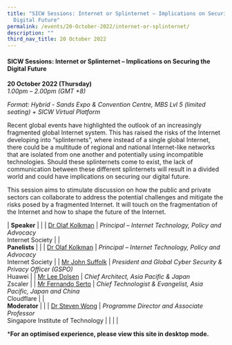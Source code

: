 ```yaml
---
title: "SICW Sessions: Internet or Splinternet – Implications on Securing the
  Digital Future"
permalink: /events/20-October-2022/internet-or-splinternet/
description: ""
third_nav_title: 20 October 2022
---
```

#### **SICW Sessions: Internet or Splinternet – Implications on Securing the Digital Future**

**20 October 2022 (Thursday)**  
*1.00pm – 2.00pm (GMT +8)*

*Format: Hybrid - Sands Expo & Convention Centre, MBS Lvl 5 (limited seating) + SICW Virtual Platform*

Recent global events have highlighted the outlook of an increasingly fragmented global Internet system. This has raised the risks of the Internet developing into “splinternets”, where instead of a single global Internet, there could be a multitude of regional and national Internet-like networks that are isolated from one another and potentially using incompatible technologies. Should these splinternets come to exist, the lack of communication between these different splinternets will result in a divided world and could have implications on securing our digital future. 

This session aims to stimulate discussion on how the public and private sectors can collaborate to address the potential challenges and mitigate the risks posed by a fragmented Internet. It will touch on the fragmentation of the Internet and how to shape the future of the Internet.

| **Speaker**    |                                                              |
| [Dr Olaf Kolkman](/speaker-dr-olaf-Kolkman)  | *Principal – Internet Technology, Policy and Advocacy*<br>Internet Society                  |
| <br>**Panelists**    |                                                              |
| [Dr Olaf Kolkman](/speaker-dr-olaf-Kolkman)  | *Principal – Internet Technology, Policy and Advocacy*<br>Internet Society                  |
| [Mr John Suffolk](/speaker-john-suffolk)  | *President and Global Cyber Security & Privacy Officer (GSPO)*<br>Huawei                 |
| [Mr Lee Dolsen](/speaker-Lee-dolsen)  | *Chief Architect, Asia Pacific & Japan*<br>Zscaler                |
| [Mr Fernando Serto](/speaker-Fernando-Serto)  | *Chief Technologist & Evangelist, Asia Pacific, Japan and China*<br>Cloudflare                |
| <br> **Moderator**          |                                                              |
| [Dr Steven Wong](/moderator-dr-steven-wong)  | *Programme Director and Associate Professor*<br>Singapore Institute of Technology                  |
| | |

***For an optimised experience, please view this site in desktop mode.**